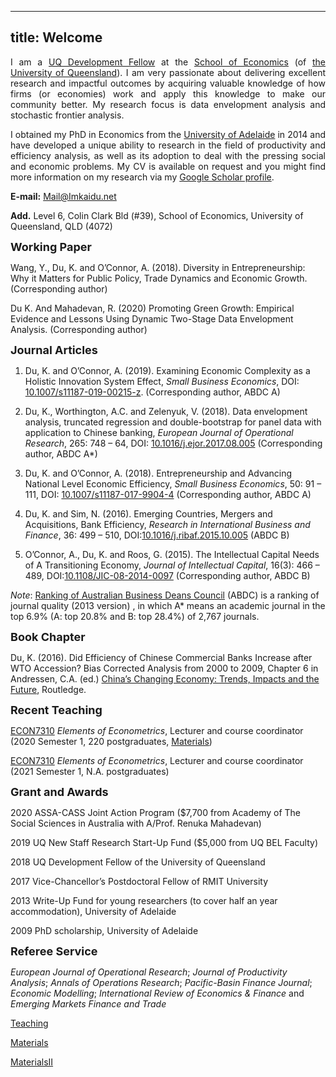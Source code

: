 
---
title: Welcome
---

<div style="text-align: justify"> 

I am a [UQ Development Fellow](https://economics.uq.edu.au/profile/6228/kai-du) at the [School of Economics](https://economics.uq.edu.au) (of [the University of Queensland](https://www.uq.edu.au/)). I am very passionate about delivering excellent research and impactful outcomes by acquiring valuable knowledge of how firms (or economies) work and apply this knowledge to make our community better. My research focus is data envelopment analysis and stochastic frontier analysis. 

I obtained my PhD in Economics from the [University of Adelaide](https://economics.adelaide.edu.au) in 2014 and have developed a unique ability to research in the field of productivity and efficiency analysis, as well as its adoption to deal with the pressing social and economic problems. My CV is available on request and you might find more information on my research via my [Google Scholar profile](https://scholar.google.com.au/citations?user=Z0H3AvQAAAAJ&hl=en).

</div>

**E-mail:** Mail@Imkaidu.net

**Add.** Level 6, Colin Clark Bld (#39), School of Economics, University of Queensland, QLD (4072)

<font size="+1"> <b> Working Paper </b> </font>

Wang, Y., Du, K. and O’Connor, A. (2018). Diversity in Entrepreneurship: Why it Matters for Public Policy, Trade Dynamics and Economic Growth. (Corresponding author)

Du K. And Mahadevan, R. (2020) Promoting Green Growth: Empirical Evidence and Lessons Using Dynamic Two-Stage Data Envelopment Analysis. (Corresponding author)

<font size="+1"> <b> Journal Articles </b> </font>

1. Du, K. and O’Connor, A. (2019). Examining Economic Complexity as a Holistic Innovation System Effect, *Small Business Economics*, DOI: [10.1007/s11187-019-00215-z](https://link.springer.com/article/10.1007/s11187-019-00215-z). (Corresponding author, ABDC A)

2. Du, K., Worthington, A.C. and Zelenyuk, V. (2018). Data envelopment analysis, truncated regression and double-bootstrap for panel data with application to Chinese banking, *European Journal of Operational Research*, 265: 748 – 64, DOI: [10.1016/j.ejor.2017.08.005](https://doi.org/10.1016/j.ejor.2017.08.005) (Corresponding author, ABDC A*)

3. Du, K. and O’Connor, A. (2018). Entrepreneurship and Advancing National Level Economic Efficiency, *Small Business Economics*, 50: 91 – 111, DOI: [10.1007/s11187-017-9904-4](https://doi.org/10.1007/s11187-017-9904-4) (Corresponding author, ABDC A)

4. Du, K. and Sim, N. (2016). Emerging Countries, Mergers and Acquisitions, Bank Efficiency, *Research in International Business and Finance*, 36: 499 – 510, DOI:[10.1016/j.ribaf.2015.10.005](https://doi.org/10.1016/j.ribaf.2015.10.005) (ABDC B)

5. O’Connor, A., Du, K. and Roos, G. (2015). The Intellectual Capital Needs of A Transitioning Economy, *Journal of Intellectual Capital*, 16(3): 466 – 489, DOI:[10.1108/JIC-08-2014-0097](https://doi.org/10.1108/JIC-08-2014-0097) (Corresponding author, ABDC B)

*Note*: [Ranking of Australian Business Deans Council](https://abdc.edu.au/research/abdc-journal-list/) (ABDC) is a ranking of journal quality (2013 version) , in which A* means an academic journal in the top 6.9% (A: top 20.8% and B: top 28.4%) of 2,767 journals.

<font size="+1"> <b> Book Chapter </b> </font>

Du, K. (2016). Did Efficiency of Chinese Commercial Banks Increase after WTO Accession? Bias Corrected Analysis from 2000 to 2009, Chapter 6 in Andressen, C.A. (ed.) [China’s Changing Economy: Trends, Impacts and the Future](https://www.routledge.com/Chinas-Changing-Economy-Trends-Impacts-and-the-Future/Andressen/p/book/9780367026721), Routledge.

<font size="+1"> <b> Recent Teaching </b> </font>

[ECON7310](https://course-profiles.uq.edu.au/student_section_loader/section_1/103617?_ga=2.228176029.1899490403.1608693058-1611039615.1607827389) *Elements of Econometrics*, Lecturer and course coordinator (2020 Semester 1, 220 postgraduates, [Materials](docs/econ7310/materials.html))

[ECON7310](https://course-profiles.uq.edu.au/student_section_loader/section_1/103617?_ga=2.228176029.1899490403.1608693058-1611039615.1607827389) *Elements of Econometrics*, Lecturer and course coordinator (2021 Semester 1, N.A. postgraduates)

<font size="+1"> <b> Grant and Awards </b> </font>

2020 ASSA-CASS Joint Action Program ($7,700 from Academy of The Social Sciences in Australia with A/Prof. Renuka Mahadevan)

2019 UQ New Staff Research Start-Up Fund ($5,000 from UQ BEL Faculty)

2018 UQ Development Fellow of the University of Queensland

2017 Vice-Chancellor’s Postdoctoral Fellow of RMIT University

2013 Write-Up Fund for young researchers (to cover half an year accommodation), University of Adelaide

2009 PhD scholarship, University of Adelaide

<font size="+1"> <b> Referee Service </b> </font>

*European Journal of Operational Research*; *Journal of Productivity Analysis*; *Annals of Operations Research*; *Pacific-Basin Finance Journal*; *Economic Modelling*; *International Review of Economics & Finance* and *Emerging Markets Finance and Trade*

[Teaching](docs/test_Teaching.html)

[Materials](docs/matlab_code/matlab_code.html)

[MaterialsII](docs/ECON7310/Materials.html)

[//]: <[Teaching](docs/test_Teaching.html)>

[//]: <[Research](docs/test_Research.html)>



